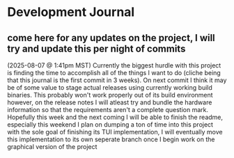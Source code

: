 # Development Journal
## come here for any updates on the project, I will try and update this per night of commits

(2025-08-07 @ 1:41pm MST)
Currently the biggest hurdle with this project is finding the time to accomplish all of the things I want to do (cliche being that this journal is the first commit in 3 weeks). On next commit I think it may be of some value to stage actual releases using currently working build binaries.
This probably won't work properly out of its build environment however, on the release notes I will atleast try and bundle the hardware information so that the requirements aren't a complete question mark. Hopefully this week and the next coming I will be able to finish the readme, especially this weekend
I plan on dumping a ton of time into this project with the sole goal of finishing its TUI implementation, I will eventually move this implementation to its own seperate branch once I begin work on the graphical version of the project
